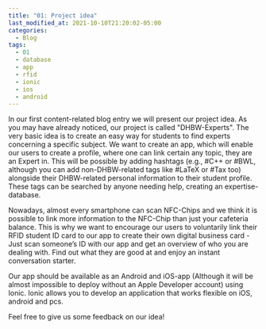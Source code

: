 ```yaml
---
title: "01: Project idea"
last_modified_at: 2021-10-10T21:20:02-05:00
categories:
  - Blog
tags:
  - 01
  - database
  - app
  - rfid
  - ionic
  - ios
  - android
---
```


In our first content-related blog entry we will present our project idea. As you may have already noticed, our project is called "DHBW-Experts".
The very basic idea is to create an easy way for students to find experts concerning a specific subject. 
We want to create an app, which will enable our users to create a profile, where one can link certain any topic, they are an Expert in. 
This will be possible by adding hashtags (e.g., #C++ or #BWL, although you can add non-DHBW-related tags like #LaTeX or #Tax too) alongside their DHBW-related personal information to their student profile. These tags can be searched by anyone needing help, creating an expertise-database.

Nowadays, almost every smartphone can scan NFC-Chips and we think it is possible to link more information to the NFC-Chip than just your cafeteria balance. This is why we want to encourage our users to voluntarily link their RFID student ID card to our app to create their own digital business card - Just scan someone’s ID with our app and get an overview of who you are dealing with. Find out what they are good at and enjoy an instant conversation starter. 

Our app should be available as an Android and iOS-app (Although it will be almost impossible to deploy without an Apple Developer account) using Ionic. Ionic allows you to develop an application that works flexible on iOS, android and pcs. 

Feel free to give us some feedback on our idea!
